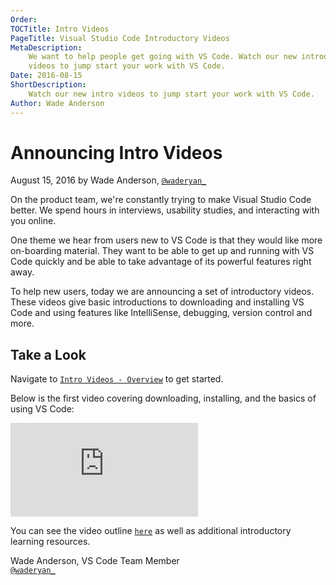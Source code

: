 ```yaml
---
Order:
TOCTitle: Intro Videos
PageTitle: Visual Studio Code Introductory Videos
MetaDescription:
    We want to help people get going with VS Code. Watch our new introductory
    videos to jump start your work with VS Code.
Date: 2016-08-15
ShortDescription:
    Watch our new intro videos to jump start your work with VS Code.
Author: Wade Anderson
---
```


# Announcing Intro Videos

August 15, 2016 by Wade Anderson, [`@waderyan_`](HTTPS://twitter.com/waderyan_)

On the product team, we're constantly trying to make Visual Studio Code better.
We spend hours in interviews, usability studies, and interacting with you
online.

One theme we hear from users new to VS Code is that they would like more
on-boarding material. They want to be able to get up and running with VS Code
quickly and be able to take advantage of its powerful features right away.

To help new users, today we are announcing a set of introductory videos. These
videos give basic introductions to downloading and installing VS Code and using
features like IntelliSense, debugging, version control and more.

## Take a Look

Navigate to [`Intro Videos - Overview`](/docs/getstarted/introvideos.md) to get
started.

Below is the first video covering downloading, installing, and the basics of
using VS Code:

<iframe src="https://www.youtube-nocookie.com/embed/LUl_WXt8ohA?rel=0&amp;disablekb=0&amp;modestbranding=1&amp;showinfo=0" frameborder="0" allowfullscreen></iframe>

You can see the video outline [`here`](/docs/introvideos/basics.md) as well as
additional introductory learning resources.

Wade Anderson, VS Code Team Member <br>
[`@waderyan_`](HTTPS://twitter.com/waderyan_)

